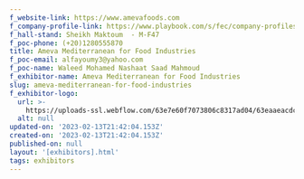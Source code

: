 ```yaml
---
f_website-link: https://www.amevafoods.com
f_company-profile-link: https://www.playbook.com/s/fec/company-profiles
f_hall-stand: Sheikh Maktoum  - M-F47
f_poc-phone: (+20)1280555870
title: Ameva Mediterranean for Food Industries
f_poc-email: alfayoumy3@yahoo.com
f_poc-name: Waleed Mohamed Nashaat Saad Mahmoud
f_exhibitor-name: Ameva Mediterranean for Food Industries
slug: ameva-mediterranean-for-food-industries
f_exhibitor-logo:
  url: >-
    https://uploads-ssl.webflow.com/63e7e60f7073806c8317ad04/63eaaeacdc6b5e726ca7759b_MGQwNw.jpeg
  alt: null
updated-on: '2023-02-13T21:42:04.153Z'
created-on: '2023-02-13T21:42:04.153Z'
published-on: null
layout: '[exhibitors].html'
tags: exhibitors
---
```



